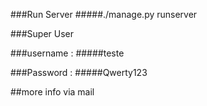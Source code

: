 ###Run Server
#####./manage.py runserver

###Super User

###username : 
#####teste

###Password : 
#####Qwerty123

##more info via mail